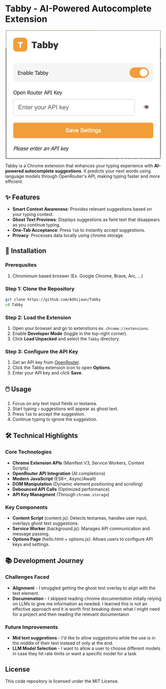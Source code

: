 # Tabby - AI-Powered Autocomplete Extension

<img src="tabby_preview.png" width="500" style="display: block; margin: 0 auto;">

Tabby is a Chrome extension that enhances your typing experience with **AI-powered autocomplete suggestions**. It predicts your next words using language models through OpenRouter's API, making typing faster and more efficient.

## ✨ Features

- **Smart Context Awareness**: Provides relevant suggestions based on your typing context.
- **Ghost Text Previews**: Displays suggestions as faint text that disappears as you continue typing.
- **One-Tab Acceptance**: Press `Tab` to instantly accept suggestions.
- **Privacy**: Processes data locally using chrome storage.

## 🚀 Installation

### Prerequsites

1. Chromimum based broswer (Ex. Google Chrome, Brave, Arc, ...)

### Step 1: Clone the Repository

```bash
git clone https://github.com/Adhijaan/Tabby
cd Tabby
```

### Step 2: Load the Extension

1. Open your browser and go to extenstions ex. `chrome://extensions`.
2. Enable **Developer Mode** (toggle in the top-right corner).
3. Click **Load Unpacked** and select the `Tabby` directory.

### Step 3: Configure the API Key

1. Get an API key from [OpenRouter](https://openrouter.ai).
2. Click the Tabby extension icon to open **Options**.
3. Enter your API key and click **Save**.

## 🖱️ Usage

1. Focus on any text input fields or textarea.
2. Start typing – suggestions will appear as ghost text.
3. Press `Tab` to accept the suggestion.
4. Continue typing to ignore the suggestion.

## 🛠️ Technical Highlights

### Core Technologies

- **Chrome Extension APIs** (Manifest V3, Service Workers, Content Scripts)
- **OpenRouter API Integration** (AI completions)
- **Modern JavaScript** (ES6+, Async/Await)
- **DOM Manipulation** (Dynamic element positioning and scrolling)
- **Debounced API Calls** (Optimized performance)
- **API Key Managment** (Through `chrome.storage`)

### Key Components

- **Content Script** (content.js): Detects textareas, handles user input, overlays ghost text suggestions.
- **Service Worker** (background.js): Manages API communication and message passing.
- **Options Page** (hello.html + options.js): Allows users to configure API keys and settings.

## 📚 Development Journey

### Challenges Faced

- **Alignment** - I struggled getting the ghost text overlay to align with the text element.
- **Documenation** - I skipped reading chrome documentation initally relying on LLMs to give me information as needed. I learned this is not an effective approach and it is worth first breaking down what I might need for a project and then reading the relevant documentaion

### Future Improvements

- **Mid text suggestions** - I'd like to allow suggestions while the use is in the middle of their text instead of only at the end.
- **LLM Model Selection** - I want to allow a user to choose different models in case they hit rate limits or want a specific model for a task

## License

This code repository is licensed under the MIT License.
